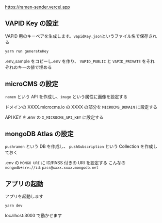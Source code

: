 https://ramen-sender.vercel.app

## VAPID Key の設定

VAPID 用のキーペアを生成します。`vapidKey.json`というファイル名で保存される

```bash
yarn run generateKey
```

.env_sample をコピーし.env を作り、 `VAPID_PUBLIC` と `VAPID_PRIVATE` をそれぞれのキーの値で埋める

## microCMS の設定

`ramen` という API を作成し、`image` という属性に画像を設定する

ドメインの XXXX.microcms.io の XXXX の部分を `MICROCMS_DOMAIN` に設定する

API KEY を.env の `X_MICROCMS_API_KEY` に設定する

## mongoDB Atlas の設定

`pushramen` という DB を作成し、 `pushSubscription` という Collection を作成しておく

.env の `MONGO_URI` に ID/PASS 付きの URI を設定する こんなの `mongodb+srv://id:pass@xxxx.xxxx.mongodb.net`

## アプリの起動

アプリを起動します

```bash
yarn dev
```

localhost:3000 で動かせます
